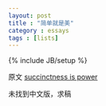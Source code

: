 ```yaml
---
layout: post
title : "简单就是美"
category : essays
tags : [lists]
---
```

{% include JB/setup %}

原文 [succinctness is power](http://www.paulgraham.com/power.html)  

未找到中文版，求稿  
